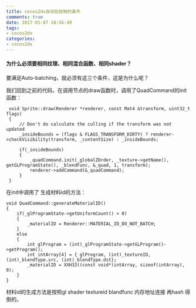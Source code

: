 ```yaml
---
title: cocos2dx自动批绘制的条件
comments: true
date: 2017-01-07 18:56:49
tags:
- cocos2dx
categories:
- cocos2dx
---
```


#### 为什么必须要相同纹理、相同混合函数、相同shader？

要满足Auto-batching，就必须有这三个条件，这是为什么呢？

我们回到之前的代码，在调用节点的draw函数时，调用了QuadCommand的init函数：

```
 void Sprite::draw(Renderer *renderer, const Mat4 &transform, uint32_t flags)
 {
     // Don't do calculate the culling if the transform was not updated
     _insideBounds = (flags & FLAGS_TRANSFORM_DIRTY) ? renderer->checkVisibility(transform, _contentSize) : _insideBounds;
 
     if(_insideBounds)
     {
         _quadCommand.init(_globalZOrder, _texture->getName(), getGLProgramState(), _blendFunc, &_quad, 1, transform);
         renderer->addCommand(&_quadCommand);
     }
 }
```



在init中调用了 生成材料id的方法：

```
void QuadCommand::generateMaterialID()
{
    if(_glProgramState->getUniformCount() > 0)
    {
        _materialID = Renderer::MATERIAL_ID_DO_NOT_BATCH;
    }
    else
    {
        int glProgram = (int)_glProgramState->getGLProgram()->getProgram();
        int intArray[4] = { glProgram, (int)_textureID, (int)_blendType.src, (int)_blendType.dst};
        _materialID = XXH32((const void*)intArray, sizeof(intArray), 0);
    }
}
```

材料id的生成方法是按照gl shader textureid blandfunc 内存地址连接 再hash 得倒的。